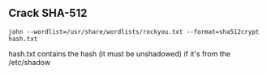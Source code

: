 
## **Crack SHA-512**


`john --wordlist=/usr/share/wordlists/rockyou.txt --format=sha512crypt hash.txt`

hash.txt contains the hash (it must be unshadowed) if it's from the /etc/shadow
